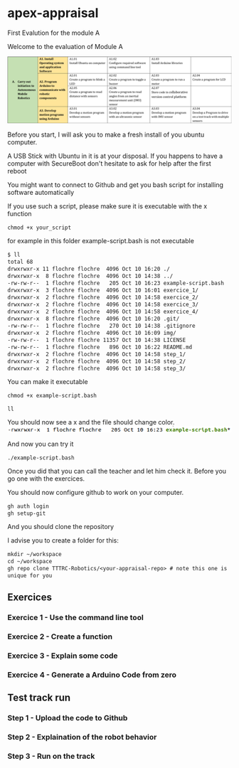 # apex-appraisal
First Evalution for the module A

Welcome to the evaluation of Module A

![Module A](img/ModuleA.png)

Before you start, I will ask you to make a fresh install of you ubuntu computer.

A USB Stick with Ubuntu in it is at your disposal.
If you happens to have a computer with SecureBoot don't hesitate to ask for help after the first reboot

You might want to connect to Github and get you bash script for installing software automatically

If you use such a script, please make sure it is executable with the x function

```
chmod +x your_script
```

for example in this folder example-script.bash is not executable

```
$ ll
total 68
drwxrwxr-x 11 flochre flochre  4096 Oct 10 16:20 ./
drwxrwxr-x  8 flochre flochre  4096 Oct 10 14:38 ../
-rw-rw-r--  1 flochre flochre   205 Oct 10 16:23 example-script.bash
drwxrwxr-x  3 flochre flochre  4096 Oct 10 16:01 exercice_1/
drwxrwxr-x  2 flochre flochre  4096 Oct 10 14:58 exercice_2/
drwxrwxr-x  2 flochre flochre  4096 Oct 10 14:58 exercice_3/
drwxrwxr-x  2 flochre flochre  4096 Oct 10 14:58 exercice_4/
drwxrwxr-x  8 flochre flochre  4096 Oct 10 16:20 .git/
-rw-rw-r--  1 flochre flochre   270 Oct 10 14:38 .gitignore
drwxrwxr-x  2 flochre flochre  4096 Oct 10 16:09 img/
-rw-rw-r--  1 flochre flochre 11357 Oct 10 14:38 LICENSE
-rw-rw-r--  1 flochre flochre   896 Oct 10 16:22 README.md
drwxrwxr-x  2 flochre flochre  4096 Oct 10 14:58 step_1/
drwxrwxr-x  2 flochre flochre  4096 Oct 10 14:58 step_2/
drwxrwxr-x  2 flochre flochre  4096 Oct 10 14:58 step_3/
```

You can make it executable
```
chmod +x example-script.bash
```

```
ll
```
You should now see a x and the file should change color.
![executable](img/1-executable.png)

And now you can try it
```
./example-script.bash
```

Once you did that you can call the teacher and let him check it. Before you go one with the exercices.

You should now configure github to work on your computer.

```
gh auth login
gh setup-git
```

And you should clone the repository

I advise you to create a folder for this:
```
mkdir ~/workspace
cd ~/workspace
gh repo clone TTTRC-Robotics/<your-appraisal-repo> # note this one is unique for you
```

## Exercices

### Exercice 1 - Use the command line tool
### Exercice 2 - Create a function
### Exercice 3 - Explain some code
### Exercice 4 - Generate a Arduino Code from zero

## Test track run

### Step 1 - Upload the code to Github
### Step 2 - Explaination of the robot behavior
### Step 3 - Run on the track
